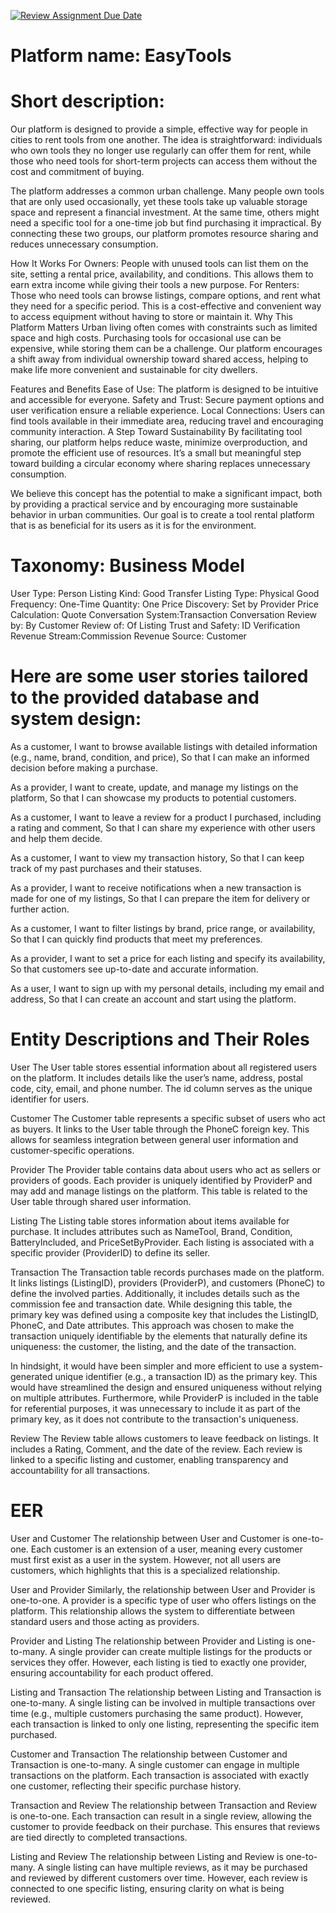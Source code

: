 [![Review Assignment Due Date](https://classroom.github.com/assets/deadline-readme-button-22041afd0340ce965d47ae6ef1cefeee28c7c493a6346c4f15d667ab976d596c.svg)](https://classroom.github.com/a/YzI0i2Iu)

# Platform name: EasyTools

# Short description: 
Our platform is designed to provide a simple, effective way for people in cities to rent tools from one another. The idea is straightforward: individuals who own tools they no longer use regularly can offer them for rent, while those who need tools for short-term projects can access them without the cost and commitment of buying.

The platform addresses a common urban challenge. Many people own tools that are only used occasionally, yet these tools take up valuable storage space and represent a financial investment. At the same time, others might need a specific tool for a one-time job but find purchasing it impractical. By connecting these two groups, our platform promotes resource sharing and reduces unnecessary consumption.

How It Works
For Owners: People with unused tools can list them on the site, setting a rental price, availability, and conditions. This allows them to earn extra income while giving their tools a new purpose.
For Renters: Those who need tools can browse listings, compare options, and rent what they need for a specific period. This is a cost-effective and convenient way to access equipment without having to store or maintain it.
Why This Platform Matters
Urban living often comes with constraints such as limited space and high costs. Purchasing tools for occasional use can be expensive, while storing them can be a challenge. Our platform encourages a shift away from individual ownership toward shared access, helping to make life more convenient and sustainable for city dwellers.

Features and Benefits
Ease of Use: The platform is designed to be intuitive and accessible for everyone.
Safety and Trust: Secure payment options and user verification ensure a reliable experience.
Local Connections: Users can find tools available in their immediate area, reducing travel and encouraging community interaction.
A Step Toward Sustainability
By facilitating tool sharing, our platform helps reduce waste, minimize overproduction, and promote the efficient use of resources. It’s a small but meaningful step toward building a circular economy where sharing replaces unnecessary consumption.

We believe this concept has the potential to make a significant impact, both by providing a practical service and by encouraging more sustainable behavior in urban communities. Our goal is to create a tool rental platform that is as beneficial for its users as it is for the environment.

# Taxonomy: Business Model
User Type: Person
Listing Kind: Good Transfer
Listing Type: Physical Good
Frequency: One-Time
Quantity: One
Price Discovery: Set by Provider
Price Calculation: Quote
Conversation System:Transaction Conversation
Review by: By Customer
Review of: Of Listing
Trust and Safety: ID Verification
Revenue Stream:Commission
Revenue Source: Customer

# Here are some user stories tailored to the provided database and system design:
As a customer,
I want to browse available listings with detailed information (e.g., name, brand, condition, and price),
So that I can make an informed decision before making a purchase.

As a provider,
I want to create, update, and manage my listings on the platform,
So that I can showcase my products to potential customers.

As a customer,
I want to leave a review for a product I purchased, including a rating and comment,
So that I can share my experience with other users and help them decide.

As a customer,
I want to view my transaction history,
So that I can keep track of my past purchases and their statuses.

As a provider,
I want to receive notifications when a new transaction is made for one of my listings,
So that I can prepare the item for delivery or further action.

As a customer,
I want to filter listings by brand, price range, or availability,
So that I can quickly find products that meet my preferences.

As a provider,
I want to set a price for each listing and specify its availability,
So that customers see up-to-date and accurate information.

As a user,
I want to sign up with my personal details, including my email and address,
So that I can create an account and start using the platform.

# Entity Descriptions and Their Roles
User
The User table stores essential information about all registered users on the platform. It includes details like the user’s name, address, postal code, city, email, and phone number. The id column serves as the unique identifier for users.

Customer
The Customer table represents a specific subset of users who act as buyers. It links to the User table through the PhoneC foreign key. This allows for seamless integration between general user information and customer-specific operations.

Provider
The Provider table contains data about users who act as sellers or providers of goods. Each provider is uniquely identified by ProviderP and may add and manage listings on the platform. This table is related to the User table through shared user information.

Listing
The Listing table stores information about items available for purchase. It includes attributes such as NameTool, Brand, Condition, BatteryIncluded, and PriceSetByProvider. Each listing is associated with a specific provider (ProviderID) to define its seller.

Transaction
The Transaction table records purchases made on the platform. It links listings (ListingID), providers (ProviderP), and customers (PhoneC) to define the involved parties. Additionally, it includes details such as the commission fee and transaction date. While designing this table, the primary key was defined using a composite key that includes the ListingID, PhoneC, and Date attributes. This approach was chosen to make the transaction uniquely identifiable by the elements that naturally define its uniqueness: the customer, the listing, and the date of the transaction.

In hindsight, it would have been simpler and more efficient to use a system-generated unique identifier (e.g., a transaction ID) as the primary key. This would have streamlined the design and ensured uniqueness without relying on multiple attributes. Furthermore, while ProviderP is included in the table for referential purposes, it was unnecessary to include it as part of the primary key, as it does not contribute to the transaction's uniqueness.

Review
The Review table allows customers to leave feedback on listings. It includes a Rating, Comment, and the date of the review. Each review is linked to a specific listing and customer, enabling transparency and accountability for all transactions.

# EER
User and Customer
The relationship between User and Customer is one-to-one. Each customer is an extension of a user, meaning every customer must first exist as a user in the system. However, not all users are customers, which highlights that this is a specialized relationship.

User and Provider
Similarly, the relationship between User and Provider is one-to-one. A provider is a specific type of user who offers listings on the platform. This relationship allows the system to differentiate between standard users and those acting as providers.

Provider and Listing
The relationship between Provider and Listing is one-to-many. A single provider can create multiple listings for the products or services they offer. However, each listing is tied to exactly one provider, ensuring accountability for each product offered.

Listing and Transaction
The relationship between Listing and Transaction is one-to-many. A single listing can be involved in multiple transactions over time (e.g., multiple customers purchasing the same product). However, each transaction is linked to only one listing, representing the specific item purchased.

Customer and Transaction
The relationship between Customer and Transaction is one-to-many. A single customer can engage in multiple transactions on the platform. Each transaction is associated with exactly one customer, reflecting their specific purchase history.

Transaction and Review
The relationship between Transaction and Review is one-to-one. Each transaction can result in a single review, allowing the customer to provide feedback on their purchase. This ensures that reviews are tied directly to completed transactions.

Listing and Review
The relationship between Listing and Review is one-to-many. A single listing can have multiple reviews, as it may be purchased and reviewed by different customers over time. However, each review is connected to one specific listing, ensuring clarity on what is being reviewed.
